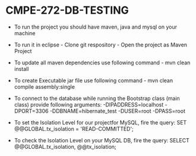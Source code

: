 # CMPE-272-DB-TESTING


- To run the project you should have maven, java and mysql on your machine
- To run it in eclipse 
        - Clone git respository
        - Open the project as Maven Project 
- To update all maven dependencies use following command
        -  mvn clean install 
- To create Executable jar file use following command
        -  mvn clean compile assembly:single 
- To connect to the database while running the Bootstrap class (main class) provide following arguments:
  -DIPADDRESS=localhost
  -DPORT=3306
  -DDBNAME=hibernate_test
  -DUSER=root
  -DPASS=root

- To set the Isolation Level for our projectfor MySQL, fire the query:
   SET @@GLOBAL.tx_isolation = 'READ-COMMITTED';

- To check the Isolation Level on your MySQL DB, fire the query:
   SELECT @@GLOBAL.tx_isolation, @@tx_isolation;






           
